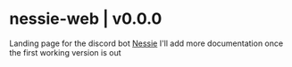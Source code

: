 # nessie-web | v0.0.0

Landing page for the discord bot [Nessie](https://github.com/vexuas/nessie)
I'll add more documentation once the first working version is out
